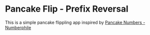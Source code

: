 # Pancake Flip - Prefix Reversal

This is a simple pancake flippling app inspired by [Pancake Numbers - Numberphile](https://www.youtube.com/watch?v=m3drS_8BpU0)
